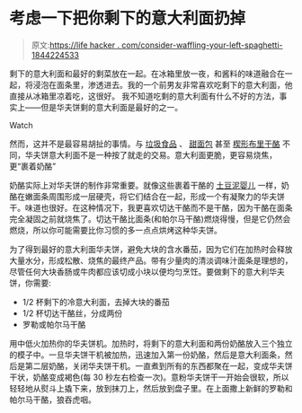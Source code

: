 # 考虑一下把你剩下的意大利面扔掉

> 原文:[https://life hacker . com/consider-waffling-your-left-spaghetti-1844224533](https://lifehacker.com/consider-waffling-your-leftover-spaghetti-1844224533)

剩下的意大利面和最好的剩菜放在一起。在冰箱里放一夜，和酱料的味道融合在一起，将浸泡在面条里，渗透进去。我的一个前男友非常喜欢吃剩下的意大利面，他直接从冰箱里凉着吃，这很好。 我不知道吃剩的意大利面有什么不好的方法，事实上——但是华夫饼剩的意大利面是最好的之一。

Watch

然而，这并不是最容易胡扯的事情。与 [垃圾食品](https://skillet.lifehacker.com/cook-spam-in-your-waffle-maker-1840879423) 、 [甜面包](https://skillet.lifehacker.com/you-should-waffle-a-honeybun-1843905346) 甚至 [楔形布里干酪](https://skillet.lifehacker.com/fuck-it-lets-waffle-some-cheese-1842412271) 不同，华夫饼意大利面不是一种按了就走的交易。意大利面更脆，更容易烧焦，更“裹着奶酪”

奶酪实际上对华夫饼的制作非常重要。就像这些裹着干酪的 [土豆泥婴儿](https://skillet.lifehacker.com/make-these-parm-crusted-waffles-with-leftover-mashed-po-1840055015) 一样，奶酪在嫩面条周围形成一层硬壳，将它们结合在一起，形成一个有凝聚力的华夫饼干。味道也很好。在这种情况下，我更喜欢切达干酪而不是干酪，因为干酪在面条完全凝固之前就烧焦了。切达干酪比面条(和帕尔马干酪)燃烧得慢，但是它仍然会燃烧，所以你可能需要比你习惯的多一点点烘烤这种华夫饼。

为了得到最好的意大利面华夫饼，避免大块的含水番茄，因为它们在加热时会释放大量水分，形成松散、烧焦的最终产品。带有少量肉的清淡调味汁面条是理想的，尽管任何大块香肠或牛肉都应该切成小块以便均匀烹饪。要做剩下的意大利华夫饼，你需要:

*   1/2 杯剩下的冷意大利面，去掉大块的番茄
*   1/2 杯切达干酪丝，分成两份
*   罗勒或帕尔马干酪

用中低火加热你的华夫饼机。加热时，将剩下的意大利面和两份奶酪放入三个独立的模子中。一旦华夫饼干机被加热，迅速加入第一份奶酪，然后是意大利面条，然后是第二层奶酪，关闭华夫饼干机。一直煮到所有的东西都聚在一起，变成华夫饼干状，奶酪变成褐色(每 30 秒左右检查一次)。意粉华夫饼干一开始会很软，所以轻轻地从熨斗上撬下来，放到抹刀上，然后放到盘子里。在上面撒上新鲜的罗勒和帕尔马干酪，狼吞虎咽。